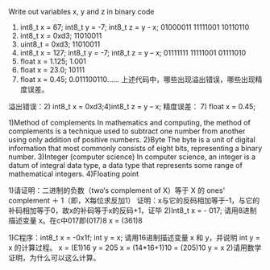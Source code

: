 Write out variables  x, y and z in binary code 
1) int8_t x = 67;  int8_t y = -7;   int8_t z = y - x; 01000011  11111001  10110110
2) int8_t x = 0xd3; 11010011
3) uint8_t = 0xd3;  11010011
4) int8_t x = 127;  int8_t y = -7;   int8_t z = y – x;  01111111  11111001 01111010
5) float x = 1.125;  1.001
6) float x = 23.0;   10111
7) float x = 0.45;   0.011100110……
上述代码中，哪些出现溢出错误，哪些出现精度误差。

溢出错误：2) int8_t x = 0xd3;4)int8_t z = y – x;
精度误差： 7) float x = 0.45; 

1)Method of complements 
In mathematics and computing, the method of complements is a technique used to subtract one number from another using only addition of positive numbers.
2)Byte 
The byte is a unit of digital information that most commonly consists of eight bits, representing a binary number.
3)Integer (computer science) 
In computer science, an integer is a datum of integral data type, a data type that represents some range of mathematical integers.
4)Floating point


1)请证明：二进制的负数（two‘s complement of X）等于 X 的 ones’ complement  ＋ 1（即，X每位求反加1）
证明：x与它的反码相加等于-1，与它的补码相加等于0，故x的补码等于x的反码+1，证毕
2)Int8_t x = - 017; 请用8进制描述变量 x。在c中017即(017)8
x = (361)8

1)C程序：int8_t  x = -0x1f;  int y = x;  请用16进制描述变量 x 和 y，并说明 int y = x 的计算过程。 
x = (E1)16  y = 205
x = (14*16+1)10 = (205)10
y = x
2)请用数学证明，为什么可以这么计算。

